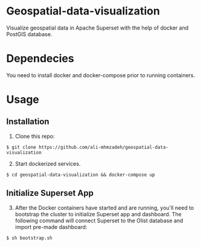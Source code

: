 # Geospatial-data-visualization
Visualize geospatial data in Apache Superset with the help of docker and PostGIS database.  


# Dependecies
You need to install docker and docker-compose prior to running containers.


# Usage
## Installation
1. Clone this repo:
```
$ git clone https://github.com/ali-mhmzadeh/geospatial-data-visualization
```

2. Start dockerized services.
```
$ cd geospatial-data-visualization && docker-compose up
```

## Initialize Superset App
3. After the Docker containers have started and are running, you'll need to bootstrap the cluster to initialize Superset app and dashboard. The following command will connect Superset to the Olist database and import pre-made dashboard:

```
$ sh bootstrap.sh
```
